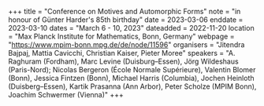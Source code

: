 +++
title = "Conference on Motives and Automorphic Forms"
note = "in honour of Günter Harder's 85th birthday"
date = 2023-03-06
enddate = 2023-03-10
dates = "March 6 - 10, 2023"
dateadded = 2022-11-20
location = "Max Planck Institute for Mathematics, Bonn, Germany"
webpage = "https://www.mpim-bonn.mpg.de/de/node/11596"
organisers = "Jitendra Bajpaj, Mattia Cavicchi, Christian Kaiser, Pieter Moree"
speakers = "A. Raghuram (Fordham), Marc Levine (Duisburg–Essen), Jörg Wildeshaus (Paris-Nord); Nicolas Bergeron (École Normale Supérieure), Valentin Blomer (Bonn), Jessica Fintzen (Bonn), Michael Harris (Columbia), Jochen Heinloth (Duisberg–Essen), Kartik Prasanna (Ann Arbor), Peter Scholze (MPIM Bonn), Joachim Schwermer (Vienna)"
+++